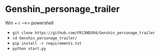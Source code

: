 # Genshin_personage_trailer

Win + r -->> powershell

* `git clone https://github.com/FR13NDSR4/Genshin_personage_trailer`
* `cd Genshin_personage_trailer/`
* `pip install -r requirements.txt`
* `python start.py`
